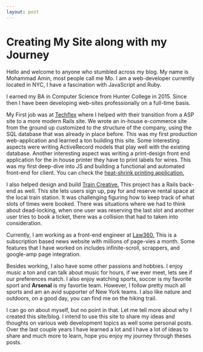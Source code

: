 ```yaml
---
layout: post
---
```

# Creating My Site along with my Journey

Hello and welcome to anyone who stumbled across my blog. My name is Mohammad Amin, most people call me Mo. I am a web-developer currently located in NYC, I have a fascination with JavaScript and Ruby.

I earned my BA in Computer Science from Hunter College in 2015. Since then I have been developing web-sites professionally on a full-time basis.

My First job was at [Techflex](http://www.wirecare.com) where I helped with their transition from a ASP site to a more modern Rails site. We wrote an in-house e-commerce site from the ground up customized to the structure of the company, using the SQL database that was already in place before. This was my first production web-application and learned a ton building this site. Some interesting aspects were writing ActiveRecord models that play well with the existing database. Another interesting aspect was writing a print-design front end application for the in house printer they have to print labels for wires. This was my first deep-dive into JS and building a functional and automated front-end for client. You can check the [heat-shrink printing application.](https://www.wirecare.com/category/heatshrink-tubing/heatshrink-printing)

I also helped design and build [Train Creative.](https://www.traincreative.org/) This project has a Rails back-end as well. This site lets users sign up, pay for and reserve rental space at the local train station. It was challenging figuring how to keep track of what slots of times were booked. There was situations where we had to think about dead-locking, when one user was reserving the last slot and another user tries to book a ticket, there was a collision that had to taken into consideration.

Currently, I am working as a front-end engineer at [Law360.](https://www.law360.com) This is a subscription based news website with millions of page-vies a month. Some features that I have worked on includes infinite-scroll, scrappers, and google-amp page integration.

Besides working, I also have some other passions and hobbies. I enjoy music a ton and can talk about music for hours, if we ever meet, lets see if our preferences match. I also enjoy watching sports, soccer is my favorite sport and **Arsenal** is my favortie team. However, I follow pretty much all sports and am an avid supporter of New York teams. I also like nature and outdoors, on a good day, you can find me on the hiking trail.

I can go on about myself, but no point in that. Let me tell more about why I created this site/blog. I intend to use this site to share my ideas and thoughts on various web development topics as well some personal posts. Over the last couple years I have learned a lot and I have a lot of ideas to share and much more to learn, hope you enjoy my journey through theses posts.
